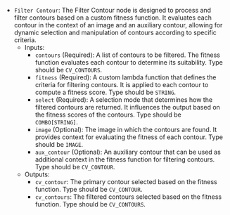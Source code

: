 - `Filter Contour`: The Filter Contour node is designed to process and filter contours based on a custom fitness function. It evaluates each contour in the context of an image and an auxiliary contour, allowing for dynamic selection and manipulation of contours according to specific criteria.
    - Inputs:
        - `contours` (Required): A list of contours to be filtered. The fitness function evaluates each contour to determine its suitability. Type should be `CV_CONTOURS`.
        - `fitness` (Required): A custom lambda function that defines the criteria for filtering contours. It is applied to each contour to compute a fitness score. Type should be `STRING`.
        - `select` (Required): A selection mode that determines how the filtered contours are returned. It influences the output based on the fitness scores of the contours. Type should be `COMBO[STRING]`.
        - `image` (Optional): The image in which the contours are found. It provides context for evaluating the fitness of each contour. Type should be `IMAGE`.
        - `aux_contour` (Optional): An auxiliary contour that can be used as additional context in the fitness function for filtering contours. Type should be `CV_CONTOUR`.
    - Outputs:
        - `cv_contour`: The primary contour selected based on the fitness function. Type should be `CV_CONTOUR`.
        - `cv_contours`: The filtered contours selected based on the fitness function. Type should be `CV_CONTOURS`.
